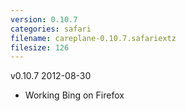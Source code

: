 ```yaml
---
version: 0.10.7
categories: safari
filename: careplane-0.10.7.safariextz
filesize: 126
---
```

v0.10.7 2012-08-30
* Working Bing on Firefox

